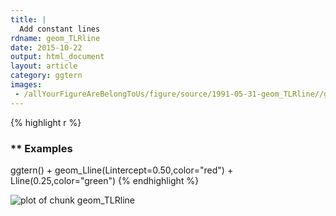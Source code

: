 ```yaml
---
title: |
  Add constant lines
rdname: geom_TLRline
date: 2015-10-22
output: html_document
layout: article
category: ggtern
images:
 - /allYourFigureAreBelongToUs/figure/source/1991-05-31-geom_TLRline//geom_TLRline-1.png
---
```





{% highlight r %}
### ** Examples

ggtern()  +
 geom_Lline(Lintercept=0.50,color="red") +
 Lline(0.25,color="green")
{% endhighlight %}

![plot of chunk geom_TLRline](/allYourFigureAreBelongToUs/figure/source/1991-05-31-geom_TLRline/geom_TLRline-1.png) 